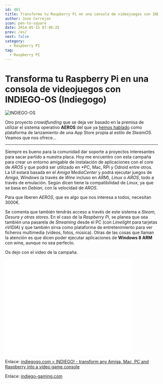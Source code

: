 ```yaml
---
id: 401
title: Transforma tu Raspberry Pi en una consola de videojuegos con INDIEGO-OS (Indiegogo)
author: Jose Cerrejon
icon: pen-to-square
date: 2014-05-15 07:46:25
prev: /es/
next: false
category:
  - Raspberry PI
tag:
  - Raspberry PI
---
```


# Transforma tu Raspberry Pi en una consola de videojuegos con INDIEGO-OS (Indiegogo)

![INDIEGO-OS](/images/2014/05/indieos_appstore.jpg)

Otro proyecto *crowdfunding* que se deja ver basado en la premisa de utilizar el sistema operativo **AEROS** del que ya [hemos hablado](/post.php?id=202) como plataforma de lanzamiento de una App Store propia al estilo de *SteamOS*. Veamos que nos ofrece...

- - -
Siempre es bueno para la comunidad dar soporte a proyectos interesantes para sacar partido a nuestra placa. Hoy me encuentro con esta campaña para crear un entorno amigable de instalación de aplicaciones con el core de *AROS* y que podrá ser utilizado en *PC, Mac, RPi y Odroid entre otros. La UI estará basada en el *Amiga MediaCenter* y podrá ejecutar juegos de *Amiga*, *Windows* (a través de *Wine* incluso en *ARM*), *Linux* o *AROS*, todo a través de emulación. Según dicen tiene la compatibilidad de *Linux*, ya que se basa en *Debian*, con la velocidad de *AROS*.

Para que liberen *AEROS*, que es algo que nos interesa a todos, necesitan 3000€.

Se comenta que también tendrás acceso a través de este sistema a *Steam, Desura y otras stores*. En el caso de la *Raspberry Pi*, se planea que sea también una pasarela de *Streaming* desde el PC (con *Limelight* para tarjetas *nVIDIA*) y que también sirva como plataforma de entretenimiento para ver ficheros multimedia (videos, fotos, música). Otras de las cosas que llaman la atención es que dicen poder ejecutar aplicaciones de **Windows 8 ARM** con wine, aunque no sea perfecto.

Os dejo con el video de la campaña.

<iframe width="420" height="315" src="//www.youtube.com/embed/3Isc_6hSCJg" frameborder="0" allowfullscreen></iframe>

Enlace: [indiegogo.com > INDIEGO! - transform any Amiga, Mac, PC and Raspberry into a video game console](https://www.indiegogo.com/projects/indiego-transform-any-amiga-mac-pc-and-raspberry-into-a-video-game-console/x/4152104)

Enlace: [indiego-gaming.com](http://www.indiego-gaming.com)